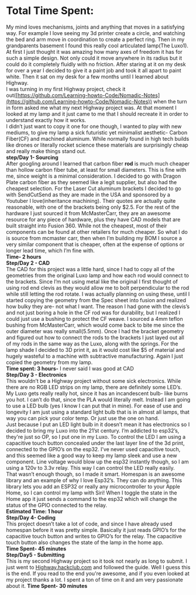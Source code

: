 # Total Time Spent: 

My mind loves mechanisms, joints and anything that moves in a satisfying way. For example I love seeing my 3d printer create a circle, and watching the bed and arm move in coordination to create a perfect ring. Then in my grandparents basement I found this really cool articulated lamp(The Luxo1). At first I just thought it was amazing how many axes of freedom it has for such a simple design. Not only could it move anywhere in its radius but it could do it completely fluidly with no friction. After staring at it on my desk for over a year I decided to give it a paint job and took it all apart to paint white. Then it sat on my desk for a few months until I learned about Highway.   
	I was turning in my first Highway project, check it out([https://github.com/Learning-howto-Code/Nomadic-Notes](https://github.com/Learning-howto-Code/Nomadic-Notes)) when the turn in form asked me what my next Highway project was. At that moment I looked at my lamp and it just came to me that I should recreate it in order to understand exactly how it works.  
	I didn’t just want to copy it one for one though, I wanted to play with new mediums, to give my lamp a sick futuristic yet minimalist aesthetic- Carbon Fiber(CF) and machined aluminum. While normally found in high tech builds like drones or literally rocket science these materials are surprisingly cheap and really make things stand out.   
**step/Day 1- Sourcing**  
After googling around I learned that carbon fiber **rod** is much much cheaper than hollow carbon fiber tube, at least for small diameters. This is fine with me, since weight is a minimal consideration. I decided to go with Dragon Plate carbon fiber as they seemed like a legit supplier, but also had the cheapest selection. For the Laser Cut aluminum brackets I decided to go with SendCutSend as they are made in the USA and sponsored by a Youtuber I love(inheritance machining). Their quotes are actually quite reasonable, with one of the brackets being only $2.5. For the rest of the hardware I just sourced it from McMasterCarr, they are an awesome resource for any piece of hardware, plus they have CAD models that are built straight into Fusion 360\. While not the cheapest, most of their components can be found at other retailers for much cheaper. So what I do is source from mcmaster carr, then when I’m building my BOM I source a very similar component that is cheaper, often at the expense of options or longer lead time, which I’m fine with.  
**Time- 2 hours**  
**Step/Day 2 \- CAD**  
The CAD for this project was a little hard, since I had to copy all of the geometries from the original Luxo lamp and how each rod would connect to the brackets. Since I’m not using metal like the original I first thought of using rod end clevis as they would allow me to bolt perpendicular to the rod while still letting the rod rotate. I was actually planning on using these, until I started copying the geometry from the Spec sheet into fusion and realized how bulky they are- not what I want. The reason I had gone with the clevis’s and not just boring a hole in the CF rod was for durability, but I realized I could just use a bushing to protect the CF weave. I sourced a 4mm teflon bushing from McMasterCarr, which would come back to bite me since the outer diameter was really small(5.5mm). Once I had the bracket geometry and figured out how to connect the rods to the brackets I just layed out all of my rods in the same way as the Luxo, along with the springs. For the lamp shade I decided to 3D print it, as it would cost like $5 of material and hugely wasteful to a machine with subtractive manufacturing. Again I just copied the geometry from my lamp.  
**Time spent: 3 hours-** I never said I was good at CAD   
**Step/Day 3 \- Electronics**  
This wouldn’t be a Highway project without some sick electronics. While there are no RGB LED strips on my lamp, there are definitely some LED’s. My Luxo gets really really hot, since it has an incandescent bulb- like burns you hot. I can’t do that, since the PLA would literally melt. Instead I am going to use a LED bulb (yes I know I can put that in mine). For ease of use and longevity I am just using a standard light bulb that is in almost all lamps, that way you can pick your color temp. Or just use the one on hand.   
	Just because I put an LED light bulb in it doesn’t mean it has electronics so I decided to bring my Luxo into the 21’st century. I’m addicted to esp32’s, they're just so OP, so I put one in my Luxo. To control the LED I am using a capacitive touch button concealed under the last layer line of the 3d print, connected to the GPIO’s on the esp32. I’ve never used capacitive touch, and this seemed like a good way to keep my lamp sleek and use a new component. Line voltage would blow up the esp32 instantly though, so I am using a 120v to 3.3v relay. This way I can control the LED really easily.   
	That wasn’t enough though, so I made it smart. Homespan is an awesome library and an example of why I love Esp32’s. They can do anything. This library lets you add an ESP32 or really any microcontroller to your Apple Home, so I can control my lamp with Siri\! When I toggle the state in the Home app it just sends a command to the esp32 which will change the status of the GPIO connected to the relay.  
**Estimated Time: 1 hour**  
**Step/Day 4- Coding**  
This project doesn’t take a lot of code, and since I have already used homespan before it was pretty simple. Basically it just reads GPIO’s for the capacitive touch button and writes to GPIO’s for the relay. The capacitive touch button also changes the state of the lamp in the home app.  
**Time Spent- 45 minutes**  
**Step/Day5 \- Submitting**  
This is my second Highway project so it took not nearly as long to submit. I just went to [Highway.hackclub.com](http://Highway.hackclub.com) and followed the guide. Well I guess this is the end. If you read to the end you're awesome, and if you even looked at my project thanks a lot. I spent a ton of time on it and am very passionate about it.
**Time Spent- 30 minutes**  
